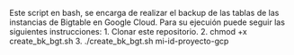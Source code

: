 Este script en bash, se encarga de realizar el backup de las tablas de las instancias de Bigtable en Google Cloud.
Para su ejecuión puede seguir las siguientes instrucciones:
	1. Clonar este repositorio.
	2. chmod +x create_bk_bgt.sh
	3. ./create_bk_bgt.sh mi-id-proyecto-gcp
